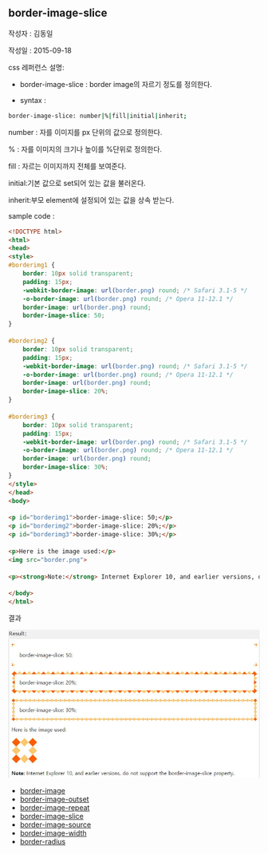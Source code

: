 ## border-image-slice

작성자 : 김동일

작성일 : 2015-09-18

css 레퍼런스 설명:
 - border-image-slice : border image의 자르기 정도를 정의한다.

 - syntax :
```sh
border-image-slice: number|%|fill|initial|inherit;
```

number : 자를 이미지를 px 단위의 값으로 정의한다.

% : 자를 이미지의 크기나 높이를 %단위로 정의한다.

fill : 자르는 이미지까지 전체를 보여준다.

initial:기본 값으로 set되어 있는 값을 불러온다.

inherit:부모 element에 설정되어 있는 값을 상속 받는다.

sample code :
```html
<!DOCTYPE html>
<html>
<head>
<style>
#borderimg1 {
    border: 10px solid transparent;
    padding: 15px;
    -webkit-border-image: url(border.png) round; /* Safari 3.1-5 */
    -o-border-image: url(border.png) round; /* Opera 11-12.1 */
    border-image: url(border.png) round;
    border-image-slice: 50;
}

#borderimg2 {
    border: 10px solid transparent;
    padding: 15px;
    -webkit-border-image: url(border.png) round; /* Safari 3.1-5 */
    -o-border-image: url(border.png) round; /* Opera 11-12.1 */
    border-image: url(border.png) round;
    border-image-slice: 20%;
}

#borderimg3 {
    border: 10px solid transparent;
    padding: 15px;
    -webkit-border-image: url(border.png) round; /* Safari 3.1-5 */
    -o-border-image: url(border.png) round; /* Opera 11-12.1 */
    border-image: url(border.png) round;
    border-image-slice: 30%;
}
</style>
</head>
<body>

<p id="borderimg1">border-image-slice: 50;</p>
<p id="borderimg2">border-image-slice: 20%;</p>
<p id="borderimg3">border-image-slice: 30%;</p>

<p>Here is the image used:</p>
<img src="border.png">

<p><strong>Note:</strong> Internet Explorer 10, and earlier versions, do not support the border-image-slice property.</p>

</body>
</html>
```

결과

![border-image-slice](../images/border-image-slice.jpg)



* [border-image](border-image.md)
* [border-image-outset](border-image-outset.md)
* [border-image-repeat](border-image-repeat.md)
* [border-image-slice](border-image-slice.md)
* [border-image-source](border-image-source.md)
* [border-image-width](border-image-width.md)
* [border-radius](border-radius.md)
